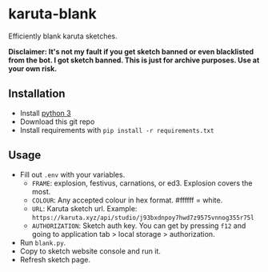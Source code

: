 # karuta-blank

Efficiently blank karuta sketches.

**Disclaimer: It's not my fault if you get sketch banned or even blacklisted from the bot. I got sketch banned. This is just for archive purposes. Use at your own risk.**

## Installation

- Install [python 3](https://www.python.org/downloads/)
- Download this git repo
- Install requirements with `pip install -r requirements.txt`

## Usage

- Fill out `.env` with your variables.
  - `FRAME`: explosion, festivus, carnations, or ed3. Explosion covers the most.
  - `COLOUR`: Any accepted colour in hex format. #ffffff = white.
  - `URL`: Karuta sketch url. Example: `https://karuta.xyz/api/studio/j93bxdnpoy7hwd7z9575vnnog355r75l`
  - `AUTHORIZATION`: Sketch auth key. You can get by pressing `f12` and going to application tab > local storage > authorization.
- Run `blank.py`.
- Copy to sketch website console and run it.
- Refresh sketch page.

